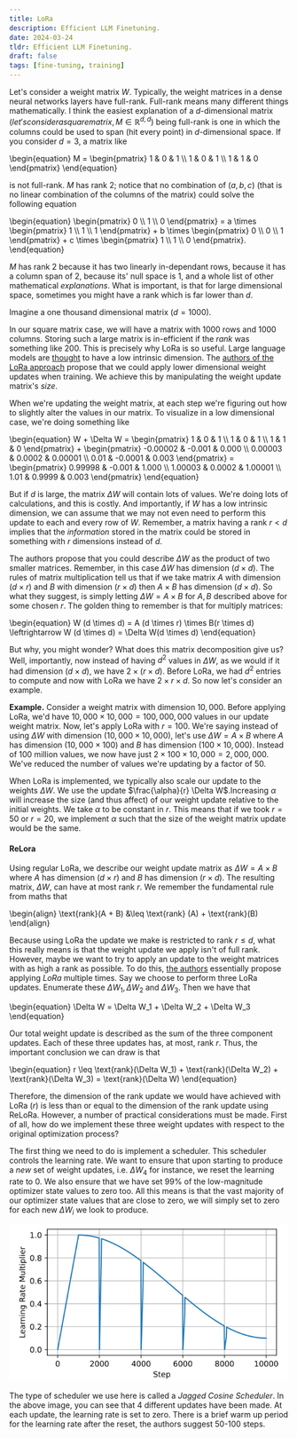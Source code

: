 ```yaml
---
title: LoRa
description: Efficient LLM Finetuning.
date: 2024-03-24
tldr: Efficient LLM Finetuning.
draft: false
tags: [fine-tuning, training] 
---
```


Let's consider a weight matrix $W$. Typically, the weight matrices in a dense neural networks layers have full-rank. Full-rank means many different things mathematically. I think the easiest explanation of a $d$-dimensional matrix $(let's consider a square matrix, M \in \mathbb{R}^{d,d})$ being full-rank is one in which the columns could be used to span (hit every point) in $d$-dimensional space. If you consider $d=3$, a matrix like

\begin{equation}
    M = \begin{pmatrix}
        1 & 0 & 1 \\\\ 
        1 & 0 & 1 \\\\ 
        1 & 1 & 0 
    \end{pmatrix}
\end{equation}

is not full-rank. $M$ has rank 2; notice that no combination of $(a,b,c)$ (that is no linear combination of the columns of the matrix) could solve the following equation

\begin{equation}
    \begin{pmatrix}
        0 \\\\ 1 \\\\ 0 
    \end{pmatrix}
    = a \times \begin{pmatrix}
        1 \\\\ 1 \\\\ 1 
    \end{pmatrix} + b \times \begin{pmatrix}
        0 \\\\ 0 \\\\ 1 
    \end{pmatrix} + c \times \begin{pmatrix}
        1 \\\\ 1 \\\\ 0 
    \end{pmatrix}.
\end{equation}

$M$ has rank $2$ because it has two linearly in-dependant rows, because it has a column span of 2, because its' null space is 1, and a whole list of other mathematical *explanations*. What is important, is that for large dimensional space, sometimes you might have a rank which is far lower than $d$. 

Imagine a one thousand dimensional matrix ($d=1000$). 

In our square matrix case, we will have a matrix with 1000 rows and 1000 columns. Storing such a large matrix is in-efficient if the *rank* was something like $200$. This is precisely why LoRa is so useful. Large language models are [thought](https://arxiv.org/pdf/1804.08838.pdf) to have a low intrinsic dimension. The [authors of the LoRa approach](https://arxiv.org/pdf/2106.09685.pdf) propose that we could apply lower dimensional weight updates when training. We achieve this by manipulating the weight update matrix's *size*. 

When we're updating the weight matrix, at each step we're figuring out how to slightly alter the values in our matrix. To visualize in a low dimensional case, we're doing something like  

\begin{equation}
    W + \Delta W = \begin{pmatrix}
        1 & 0 & 1 \\\\ 
        1 & 0 & 1 \\\\
        1 & 1 & 0 
    \end{pmatrix} + \begin{pmatrix}
        -0.00002 & -0.001 & 0.000 \\\\ 
        0.00003 & 0.0002 & 0.00001 \\\\ 
        0.01 & -0.0001 & 0.003 
    \end{pmatrix} = \begin{pmatrix}
        0.99998 & -0.001 & 1.000 \\\\ 
        1.00003 & 0.0002 & 1.00001 \\\\ 
        1.01 & 0.9999 & 0.003 
    \end{pmatrix} 
\end{equation}

But if $d$ is large, the matrix $\Delta W$ will contain lots of values. We're doing lots of calculations, and this is costly. And importantly, if $W$ has a low intrinsic dimension, we can assume that we may not even need to perform this update to each and every row of $W$. Remember, a matrix having a rank $r < d$ implies that the *information* stored in the matrix could be stored in something with $r$ dimensions instead of $d$.   

The authors propose that you could describe $\Delta W$ as the product of two smaller matrices. Remember, in this case $\Delta W$ has dimension $(d \times d)$. The rules of matrix multiplication tell us that if we take matrix $A$ with dimension $(d \times r)$ and $B$ with dimension $(r \times d)$ then $A \times B$ has dimension $(d \times d)$. So what they suggest, is simply letting $\Delta W = A \times B$ for $A,B$ described above for some chosen $r$. The golden thing to remember is that for multiply matrices:

\begin{equation}
    W (d \times d) = A (d \times r) \times B(r \times d) \leftrightarrow W (d \times d) = \Delta W(d \times d)
\end{equation}

But why, you might wonder? What does this matrix decomposition give us? Well, importantly, now instead of having $d^2$ values in $\Delta W$, as we would if it had dimension $(d \times d)$, we have $2 \times (r \times d)$. Before LoRa, we had $d^2$ entries to compute and now with LoRa we have $2\times r\times d$. So now let's consider an example. 

**Example.** Consider a weight matrix with dimension $10,000$. Before applying LoRa, we'd have $10,000 \times 10,000 = 100,000,000$ values in our update weight matrix. Now, let's apply LoRa with $r = 100$. We're saying instead of using $\Delta W$ with dimension ($10,000 \times 10,000$), let's use $\Delta W = A \times B$ where $A$ has dimension $(10,000 \times 100)$ and $B$ has dimension $(100 \times 10,000)$. Instead of 100 million values, we now have just $2 \times 100 \times 10,000 = 2,000,000$. We've reduced the number of values we're updating by a factor of 50.

When LoRa is implemented, we typically also scale our update to the weights $\Delta W$. We use the update $\frac{\alpha}{r} \Delta W$.Increasing $\alpha$ will increase the size (and thus affect) of our weight update relative to the initial weights. We take $\alpha$ to be constant in $r$. This means that if we took $r=50$ or $r=20$, we implement $\alpha$ such that the size of the weight matrix update would be the same.

#### ReLora 

Using regular LoRa, we describe our weight update matrix as $\Delta W = A \times B$ where $A$ has dimension $(d \times r)$ and $B$ has dimension $(r \times d)$. The resulting matrix, $\Delta W$, can have at most rank $r$. We remember the fundamental rule from maths that

\begin{align}
    \text{rank}(A + B) &\leq \text{rank} (A) + \text{rank}(B) 
\end{align}

Because using LoRa the update we make is restricted to rank $r \leq d$, what this really means is that the weight update we apply isn't of full rank. However, maybe we want to try to apply an update to the weight matrices with as high a rank as possible. To do this, [the authors](https://arxiv.org/pdf/2307.05695.pdf) essentially propose applying *LoRa* multiple times. Say we choose to perform three LoRa updates. Enumerate these $\Delta W_1, \Delta W_2$ and $\Delta W_3$. Then we have that

\begin{equation}
    \Delta W = \Delta W_1 + \Delta W_2 + \Delta W_3
\end{equation}

Our total weight update is described as the sum of the three component updates. Each of these three updates has, at most, rank $r$. Thus, the important conclusion we can draw is that 

\begin{equation}
    r \leq \text{rank}(\Delta W_1) + \text{rank}(\Delta W_2) + \text{rank}(\Delta W_3) = \text{rank}(\Delta W)
\end{equation}

Therefore, the dimension of the rank update we would have achieved with LoRa $(r)$ is less than or equal to the dimension of the rank update using ReLoRa. However, a number of practical considerations must be made. First of all, how do we implement these three weight updates with respect to the original optimization process? 

The first thing we need to do is implement a scheduler. This scheduler controls the learning rate. We want to ensure that upon starting to produce a *new* set of weight updates, i.e. $\Delta W_4$ for instance, we reset the learning rate to $0$. We also ensure that we have set $99\%$ of the low-magnitude optimizer state values to zero too. All this means is that the vast majority of our optimizer state values that are close to zero, we will simply set to zero for each new $\Delta W_i$ we look to produce.

![ReLora Cosine Scheduler](/img/relora.png)

The type of scheduler we use here is called a *Jagged Cosine Scheduler*. In the above image, you can see that $4$ different updates have been made. At each update, the learning rate is set to zero. There is a brief warm up period for the learning rate after the reset, the authors suggest 50-100 steps.
